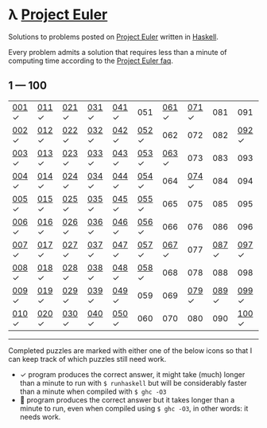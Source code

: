 # λ [Project Euler](https://projecteuler.net)

Solutions to problems posted on [Project Euler](https://projecteuler.net) written in [Haskell](http://haskell.org).

Every problem admits a solution that requires less than a minute of computing time according to the [Project Euler faq](https://projecteuler.net/about).

## 1 — 100

|       |       |       |       |       |       |       |       |       |       |
| ----- | ----- | ----- | ----- | ----- | ----- | ----- | ----- | ----- | ----- |
| [001](./001-multiples-of-3-and-5.hs) ✓ | [011](./011-largest-product-in-a-grid.hs) ✓ | [021](./021-amicable-numbers.hs) ✓ | [031](./031-coin-sums.hs) ✓ | [041](./041-pandigital-prime.hs) ✓ | 051   | [061](./061-cyclical-figurate-numbers.hs) ✓ | [071](./071-ordered-fractions.hs) ✓ | 081   | 091   |
| [002](./002-even-fibonacci-numbers.hs) ✓ | [012](./012-highly-divisible-triangular-number.hs) ✓ | [022](./022-names-scores.hs) ✓ | [032](./032-pandigital-products.hs) ✓ | [042](./042-coded-triangle-numbers.hs) ✓ | [052](./052-permuted-multiples.hs) ✓ | 062   | 072   | 082   | [092](./092-square-digit-chains.hs) ✓ |
| [003](./003-largest-prime-factor.hs) ✓ | [013](./013-large-sum.hs) ✓ | [023](./023-non-abundant-sums.hs) ✓ | [033](./033-digit-cancelling-fractions.hs) ✓ | [043](./043-sub-string-divisibility.hs) ✓ | [053](./053-combinatoric-selections.hs) ✓ | [063](./063-powerful-digit-counts.hs) ✓ | 073   | 083   | 093   |
| [004](./004-largest-palindrome-product.hs) ✓ | [014](./014-longest-collatz-sequence.hs) ✓ | [024](./024-lexicographic-permutations.hs) ✓ | [034](./034-digit-factorials.hs) ✓ | [044](./044-pentagon-numbers.hs) ✓ | [054](./054-poker-hands.hs) ✓ | 064   | [074](./074-digit-factorial-chains.hs) ✓ | 084   | 094   |
| [005](./005-smallest-multiple.hs) ✓ | [015](./015-lattice-paths.hs) ✓ | [025](./025-1000-digit-fibonacci-number.hs) ✓ | [035](./035-circular-primes.hs) ✓ | [045](./045-triangular-pentagonal-and-hexagonal.hs) ✓ | [055](./055-lychrel-numbers.hs) ✓ | 065   | 075   | 085   | 095   |
| [006](./006-sum-square-difference.hs) ✓ | [016](./016-power-digit-sum.hs) ✓ | [026](./026-reciprocal-cycles.hs) ✓ | [036](./036-double-base-palindrome.hs) ✓ | [046](./046-goldbachs-other-conjecture.hs) ✓ | [056](./056-powerful-digit-sum.hs) ✓ | 066   | 076   | 086   | 096   |
| [007](./007-10001st-prime.hs) ✓ | [017](./017-number-letter-counts.hs) ✓ | [027](./027-quadratic-primes.hs) ✓ | [037](./037-truncatable-primes.hs) ✓ | [047](./047-distinct-prime-factors.hs) ✓ | [057](./057-square-root-convergents.hs) ✓ | [067](./067-maximum-path-sum-ii.hs) ✓ | 077   | [087](./087-prime-power-triples.hs) ✓ | [097](./097-large-non-mersenne-prime.hs) ✓ |
| [008](./008-largest-product-in-a-series.hs) ✓ | [018](./018-maximum-path-sum-i.hs) ✓ | [028](./028-number-spiral-diagonals.hs) ✓ | [038](./038-pandigital-multiples.hs) ✓ | [048](./048-self-powers.hs) ✓ | [058](./058-spiral-primes.hs) ✓ | 068   | 078   | 088   | 098   |
| [009](./009-special-pythagorean-triplet.hs) ✓ | [019](./019-counting-sundays.hs) ✓ | [029](./029-distinct-powers.hs) ✓ | [039](./039-integer-right-triangles.hs) ✓ | [049](./049-prime-permutations.hs) ✓ | 059   | 069   | [079](./079-passcode-derivation.hs) ✓ | [089](./089-roman-numerals.hs) ✓ | [099](./099-largest-exponential.hs) ✓ |
| [010](./010-summation-of-primes.hs) ✓ | [020](./020-factorial-digit-sum.hs) ✓ | [030](./030-digit-fifth-powers.hs) ✓ | [040](./040-champernownes-constant.hs) ✓ | [050](./050-consecutive-prime-sum.hs) ✓ | 060   | 070   | 080   | 090   | [100](./100-arranged-probability.lhs) ✓ |


***

Completed puzzles are marked with either one of the below icons so that I can keep track of which puzzles still need work.

- ✓  program produces the correct answer, it might take (much) longer than a minute to run with `$ runhaskell` but will be considerably faster than a minute when compiled with `$ ghc -O3`
- 🐌 program produces the correct answer but it takes longer than a minute to run, even when compiled using `$ ghc -O3`, in other words: it needs work.


